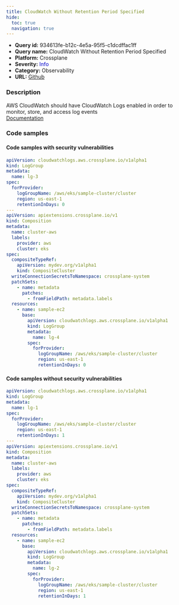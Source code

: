 ```yaml
---
title: CloudWatch Without Retention Period Specified
hide:
  toc: true
  navigation: true
---
```


<style>
  .highlight .hll {
    background-color: #ff171742;
  }
  .md-content {
    max-width: 1100px;
    margin: 0 auto;
  }
</style>

-   **Query id:** 934613fe-b12c-4e5a-95f5-c1dcdffac1ff
-   **Query name:** CloudWatch Without Retention Period Specified
-   **Platform:** Crossplane
-   **Severity:** <span style="color:#00C">Info</span>
-   **Category:** Observability
-   **URL:** [Github](https://github.com/Checkmarx/kics/tree/master/assets/queries/crossplane/aws/cloudwatch_without_retention_period_specified)

### Description
AWS CloudWatch should have CloudWatch Logs enabled in order to monitor, store, and access log events<br>
[Documentation](https://doc.crds.dev/github.com/crossplane/provider-aws/cloudwatchlogs.aws.crossplane.io/LogGroup/v1alpha1@v0.29.0#spec-forProvider-retentionInDays)

### Code samples
#### Code samples with security vulnerabilities
```yaml title="Positive test num. 1 - yaml file" hl_lines="9 34 38 6"
apiVersion: cloudwatchlogs.aws.crossplane.io/v1alpha1
kind: LogGroup
metadata:
  name: lg-3
spec:
  forProvider:
    logGroupName: /aws/eks/sample-cluster/cluster
    region: us-east-1
    retentionInDays: 0
---
apiVersion: apiextensions.crossplane.io/v1
kind: Composition
metadata:
  name: cluster-aws
  labels:
    provider: aws
    cluster: eks
spec:
  compositeTypeRef:
    apiVersion: mydev.org/v1alpha1
    kind: CompositeCluster
  writeConnectionSecretsToNamespace: crossplane-system
  patchSets:
    - name: metadata
      patches:
        - fromFieldPath: metadata.labels
  resources:
    - name: sample-ec2
      base:
        apiVersion: cloudwatchlogs.aws.crossplane.io/v1alpha1
        kind: LogGroup
        metadata:
          name: lg-4
        spec:
          forProvider:
            logGroupName: /aws/eks/sample-cluster/cluster
            region: us-east-1
            retentionInDays: 0

```


#### Code samples without security vulnerabilities
```yaml title="Negative test num. 1 - yaml file"
apiVersion: cloudwatchlogs.aws.crossplane.io/v1alpha1
kind: LogGroup
metadata:
  name: lg-1
spec:
  forProvider:
    logGroupName: /aws/eks/sample-cluster/cluster
    region: us-east-1
    retentionInDays: 1
---
apiVersion: apiextensions.crossplane.io/v1
kind: Composition
metadata:
  name: cluster-aws
  labels:
    provider: aws
    cluster: eks
spec:
  compositeTypeRef:
    apiVersion: mydev.org/v1alpha1
    kind: CompositeCluster
  writeConnectionSecretsToNamespace: crossplane-system
  patchSets:
    - name: metadata
      patches:
        - fromFieldPath: metadata.labels
  resources:
    - name: sample-ec2
      base:
        apiVersion: cloudwatchlogs.aws.crossplane.io/v1alpha1
        kind: LogGroup
        metadata:
          name: lg-2
        spec:
          forProvider:
            logGroupName: /aws/eks/sample-cluster/cluster
            region: us-east-1
            retentionInDays: 1

```
